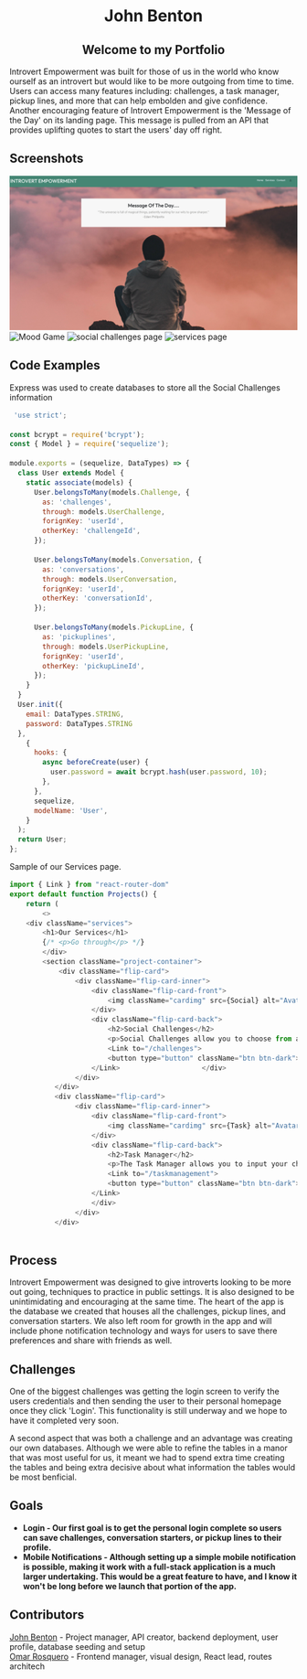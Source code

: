 <h1 align= "center">
John Benton
</h1>

<h2 align="center">Welcome to my Portfolio</h2>   

<p>
Introvert Empowerment was built for those of us in the world who know ourself as an introvert but would like to be more outgoing from time to time. Users can access many features including: challenges, a task manager, pickup lines, and more that can help embolden and give confidence. Another encouraging feature of Introvert Empowerment is the 'Message of the Day' on its landing page. This message is pulled from an API that provides uplifting quotes to start the users' day off right.
</p>



## Screenshots
![Introvert Empowerment homepage](/images/homepage.jpeg)
![Mood Game](/)
![social challenges page](/images/social-challenges.jpeg)
![services page](/images/services.jpeg)

## Code Examples
Express was used to create databases to store all the Social Challenges information
``` javascript 
 'use strict';

const bcrypt = require('bcrypt');
const { Model } = require('sequelize');

module.exports = (sequelize, DataTypes) => {
  class User extends Model {
    static associate(models) {
      User.belongsToMany(models.Challenge, {
        as: 'challenges',
        through: models.UserChallenge,
        forignKey: 'userId',
        otherKey: 'challengeId',
      });

      User.belongsToMany(models.Conversation, {
        as: 'conversations',
        through: models.UserConversation,
        forignKey: 'userId',
        otherKey: 'conversationId',
      });

      User.belongsToMany(models.PickupLine, {
        as: 'pickuplines',
        through: models.UserPickupLine,
        forignKey: 'userId',
        otherKey: 'pickupLineId',
      });
    }
  }
  User.init({
    email: DataTypes.STRING,
    password: DataTypes.STRING
  },
    {
      hooks: {
        async beforeCreate(user) {
          user.password = await bcrypt.hash(user.password, 10);
        },
      },
      sequelize,
      modelName: 'User',
    }
  );
  return User;
};
```
Sample of our Services page.
```javascript
import { Link } from "react-router-dom"
export default function Projects() {
    return (
        <>
    <div className="services">
        <h1>Our Services</h1>
        {/* <p>Go through</p> */}
        </div>
        <section className="project-container">
            <div className="flip-card">
                <div className="flip-card-inner">
                    <div className="flip-card-front">
                        <img className="cardimg" src={Social} alt="Avatar" />
                    </div>
                    <div className="flip-card-back">
                        <h2>Social Challenges</h2>
                        <p>Social Challenges allow you to choose from any category and it will return challenges for you to complete. Write them down and add them to the task manager</p>
                        <Link to="/challenges">
                        <button type="button" className="btn btn-dark">Start</button>
                    </Link>                    </div>
                </div>        
           </div> 
           <div className="flip-card">
                <div className="flip-card-inner">
                    <div className="flip-card-front">
                        <img className="cardimg" src={Task} alt="Avatar" />
                    </div>
                    <div className="flip-card-back">
                        <h2>Task Manager</h2>
                        <p>The Task Manager allows you to input your challenges and mark them complete when finished and delete them afterwards.</p>
                        <Link to="/taskmanagement">
                        <button type="button" className="btn btn-dark">Start</button>
                    </Link>
                    </div>
                </div>        
           </div> 
           
```

## Process
<p>Introvert Empowerment was designed to give introverts looking to be more out going, techniques to practice in public settings. It is also designed to be unintimidating and encouraging at the same time. The heart of the app is the database we created that houses all the challenges, pickup lines, and conversation starters. We also left room for growth in the app and will include phone notification technology and ways for users to save there preferences and share with friends as well.
</p>


## Challenges
<p>One of the biggest challenges was getting the login screen to verify the users credentials and then sending the user to their personal homepage once they click 'Login'. This functionality is still underway and we hope to have it completed very soon.
  </p>
<p>A second aspect that was both a challenge and an advantage was creating our own databases. Although we were able to refine the tables in a manor that was most useful for us, it meant we had to spend extra time creating the tables and being extra decisive about what information the tables would be most benficial.
</p>

## Goals
<ul>
<li><strong>Login - Our first goal is to get the personal login complete so users can save challenges, conversation starters, or pickup lines to their profile.</strong> 
</li>
<li><strong>Mobile Notifications - Although setting up a simple mobile notification is possible, making it work with a full-stack application is a much larger undertaking. This would be a great feature to have, and I know it won't be long before we launch that portion of the app.</strong> </li>
</ul>

## Contributors
<a href="https://github.com/JohnBenton4">John Benton</a> - Project manager, API creator, backend deployment, user profile, database seeding and setup
</br>
<a href="https://github.com/omardun">Omar Rosquero</a> - Frontend manager, visual design, React lead, routes architech

